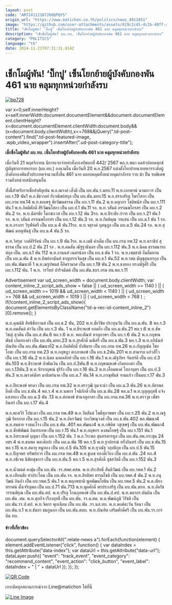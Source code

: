 ```yaml
---
layout: post
code: "ART24112107268QPQY5"
origin_url: "https://www.matichon.co.th/politics/news_4911851"
image: "https://github.com/user-attachments/assets/819c2c45-dc2b-40ff-aa1a-c9d2c3b9aea1"
title: "เช็กโผผู้พัน! ‘บิ๊กปู’ เซ็นโยกย้ายผู้บังคับกองพัน 461 นาย คลุมทุกหน่วยกำลังรบ"
description: "เช็กชื่อโผผู้พัน! ผบ.ทบ. เซ็นโยกย้ายผู้บังคับกองพัน 461 นาย คลุมทุกหน่วยกำลังรบ"
category: "POLITICS"
language: "th"
date: 2024-11-21T07:31:31.814Z
---
```


# เช็กโผผู้พัน! ‘บิ๊กปู’ เซ็นโยกย้ายผู้บังคับกองพัน 461 นาย คลุมทุกหน่วยกำลังรบ

[![](https://www.matichon.co.th/wp-content/uploads/2024/11/bp728.jpg "bp728")](https://www.matichon.co.th/wp-content/uploads/2024/11/bp728.jpg)

var x=0;self.innerHeight?x=self.innerWidth:document.documentElement&&document.documentElement.clientHeight?x=document.documentElement.clientWidth:document.body&&(x=document.body.clientWidth),x<=768&&jQuery(".td-post-content").find(".td-post-featured-image, .wpb\_video\_wrapper").insertAfter(".ud-post-category-title");

**เช็กชื่อโผผู้พัน! ผบ.ทบ. เซ็นโยกย้ายผู้บังคับกองพัน 461 นาย คลุมทุกหน่วยกำลังรบ**

เมื่อวันที่ 21 พฤศจิกายน มีการแจกจ่ายคำสั่งกองทัพบกที่ 442/ 2567 พล.อ.พนา แคล้วปลอดทุกข์ ผู้บัญชาการทหารบก (ผบ.ทบ.) ลงนามใน เมื่อวันที่ 20 พ.ย.2567 แต่งตั้งโยกย้ายนายทหารระดับผู้บังคับกองพันทั่วประเทศจำนวนทั้งสิ้น 461 นาย คลอบคลุมทั้งหน่วยคุมกำลังรบ ราบ ม้า ปืน รบพิเศษ รวมถึงหน่วยสนับสนุนอื่น

ทั้งนี้สำหรับรายชื่อสำคัญเช่น พ.อ.ณรงค์ เส็งมี เป็น ผบ.พัน.ร.มทบ.11 พ.ท.เอกพจน์ นามถาวร เป็น ผบ.ร.19 พัน1 พ.อ.ชัชวาลย์ ยังวณิชย์สกุล เป็น ผบ.พัน.มทบ.15 พ.อ.สรรเสริญ ไพรโสภา เป็น ผบ.กรม ทพ.14 พ.ท.ธเนษฐ ชัยวัฒนธรรม เป็น ผบ.ร.11 พัน.2 พ.ท.คญากร โชติพนัส เป็น ผบ.ร.111 พัน.1 พ.ท.กิตติศักดิ์ สิริวัฒนโสภา เป็น ผบ.ป.1 พัน.11 รอ. พ.ท.วสันต์ อรรณพไกรสร เป็น ผบ.ร.2 พัน.2 รอ. พ.ท.ฉัตรชัย โมกขะเวส เป็น ผบ.ร.12 พัน 3รอ. พ.ท.ธีระชัย กำจร เป็น ผบ.ร.21 พัน.1 รอ. พ.ท.วสันต์ อรรณพไกรสร เป็น ผบ.ร.12 พัน.3 รอ. พ.ท.กิตติคุณ วรแสน เป็น ผบ.ม.1 พัน 1 รอ. พ.ท.อรงกร วิรุฬห์ศรี เป็น ผบ.ม.4 พัน.11รอ. พ.ท.จตุรงค์ บุศนุกูล เป็น ผบ.ม.5 พัน.24 รอ. พ.ท.สุพัฒน์ มอญพันธุ์ เป็น ผบ.ม.4 พัน.5 รอ.

พ.ท.วิศรุต วงศ์ศิริรัตน์ เป็น ผบ.ร.9 พัน.1รอ. พ.อ.เมธี คำเต็ม เป็น ผบ.กรม ทพ.12 พ.ท.นราธิป สุธรรม เป็น ผบ.ป.2 พัน 21 รอ . พ.ท.คมสัน ณัฐฐานันดร เป็น ผบ.ร.112 พัน.3 พ.อ.นิคม ธรรมนารถสกุล เป็น. ผบ.ช.1 พัน 112 พ.ท.อานนท์ เนตรน้อย เป็น ผบ.ช.พัน 1 รอ. พ.ท.เขมชาติ อิ่มลิ้มทาน เป็น ผบ.ม.พัน 4 พ.ท.ทิพย์อานันท์ ชาญบรรเจิดสุข เป็น ผบ.ช.1 พัน.52 พ.ท.รชต มัญชุสุนทรกุล เป็น ผบ.พัน.พัฒนาที่ 1 พ.ท.ณฐปพนธ์ ลี้อิศรามาศ เป็น ผบ.ร.19 พัน.2 พ.ท.ธงทอง ทรงณัฐศิริ เป็น ผบ.ร.112 พัน. 1 พ.ท. วรวิทย์ ปาริจฉัตต์ เป็น ผบ.พัน.ชบร.กรม สน.พล.ร.11

Advertisement var ud\_screen\_width = document.body.clientWidth; var content\_inline\_2\_script\_ads\_show = false || ( ud\_screen\_width >= 1140 ) || ( ud\_screen\_width >= 1019 && ud\_screen\_width < 1140 ) || ( ud\_screen\_width >= 768 && ud\_screen\_width < 1019 ) || ( ud\_screen\_width < 768 ) ; if(!content\_inline\_2\_script\_ads\_show){ document.getElementsByClassName("td-a-rec-id-content\_inline\_2")\[0\].remove(); }

พ.ท.คุณนิธิ สิทธิชัยกานต์ เป็น ผบ.ช.2 พัน, 202 พ.ท.ชัยวิชิต ประทุนวัน เป็น ผบ.ม.พัน. 8 พล.ร.3 พ.ท.คมสันต์ คำวัน เป็น ผบ.ร.3 พัน. 1 พ.ท.ธีระพงษ์ ยอดยิ่ง เป็น ผบ.ม.พัน.21 พล.ร.6 พ.ท.ชัพวิชญ์ สุวศิน เป็น ผบ.ส.พัน.6 พล.ร.6 พ.ท. พละสัณฑ์ หาญอาษา เป็น ผบ.ร.6 พัน.2 พ.อ.กฤษณพันธ์ เกิดทองคำ เป็น ผบ.พัน.มทบ.23 พ.ท.สุรศักดิ์ มณีศรี เป็น ผบ.ช.พัน.3 พล.ร.3 พ.ท.อภินันท์ บัณฑิต เป็น ผบ.พัน.พัฒนาที่2 พ.อ.กิตติศักดิ์ บังพิมาย เป็น ผบ.กรม ทพ.26 พ.อ.กัญญณัต ไชยโอชะ เป็น ผบ.กรม ทพ.23 พ.ท.กฤษฎา ตะเภาพงษ์ เป็น ผบ.ช.2พัน.201 พ.ท.สามารถ แก้วสีไว เป็น ผบ.ร.16 พัน.2 พ.ท.นิมล มงคลลัภย์ เป็น ผบ.ร.16 พัน.1 พ.ท.ณัฐภัทร จันทร์ดี เป็น ผบ.ป.3 พัน.103 พ.ท.ธีระพงษ์ อ่ำพันเงิน เป็น ผบ.ป.3พัน.8 พ.ท.กฤษณพงษ์ เกิดทองคำ เป็น ผบ.ร.13พัน.3 พ.ท.จักรกฤษณ์ ขุริรัง เป็น ผบ.ร.16 พัน.3 พ.ท.เอื้อมพงศ์ โสภาบุตร เป็น ผบ.ป.3 พัน.3 พ.ท.ณรงค์ฉัตร มานิตย์นาค เป็น ผบ.ม.7 พัน.14 พ.ท.ภาณุพันธ์ จานแก้ว เป็นผบ.ร.17 พัน.3

พ.อ.ปิยะพงษ์ พรดา เป็น ผบ.กรม ทพ.32 พ.ท.ศราวุฒิ อุนจะนำ เป็น ผบ.ม.3 พัน.26 พ.ท.อัตรพล ลือดี เป็น ผบ.ช.พัน.4 พล.ร.4 พ.ท.นพกร ใจมิภักดิ์ เป็น ผบ.ม.พัน.28 พล.ม.1 พ.ท.บุญญฤทธิ์ แจ้งแสงทอง เป็น ผบ.ม.3 พัน .13 พ.อ.ต่อพงษ์ ชำนาญอาสา เป็น ผบ.กรม.ทพ.36 พ.ท.ศราวุธ เพ็ชรอินทร์ เป็น ผบ.ร.17 พัน.4

พ.อ.พะศวีร์ โปชะดา เป็น ผบ.กรม ทพ.49 พ.อ.วัตสันต์ โพธิ์สุภาพพร เป็น ผบ.ร.25 พัน.2 พ.ท.ณฐวุฒิ รัตรกาล เป็น ผบ.ร.15 พัน.2 พ.ท.อัครวัฒน์ ว่องวิษณุวงศ์ เป็น ผบ.ช.พัน.402 พล.พัฒนา4 พ.ท.สมชาย ราชมะโรง เป็น ผบ.ช.พัน .401 พล.พัฒนา4 พ.ท.กษิดิศ วสุเชษฐ์ เป็น ผบ.พัน.พัฒนา4 พ.ท.ชัยพิพัฒน์ อินทรเทพ เป็น ผบ.ร.15 พัน.1 พ.ท.กฤษกร คงสมโอษฐ์ เป็น ผบ.ร.151 พัน.1 พ.ท.อิสระพงศ์ บุญมา เป็น ผบ.ร.152 พัน .1 พ.อ.วีระพล สุนทรศารทูล เป็น ผบ.พัน.สพ.กระสุน 24 บชร.4 พ.ท.ธนพล พละศิลปะ เป็น ผบ.ม.พัน 16 พล.ร.5 พ.ท.ฐาปกรณ์ หรั่งอินทร์ เป็น ผบ.ช.พัน.15 พล.ร.15 พ.ท.สดายุ หนูทอง เป็น ผบ.ป.5 พัน.105 พ.ท.ยุวณัฐ วฤทธิกุล เป็น ผบ.ป.5 พัน.15 พ.อ.ปัญจพร ทรัพย์บวร เป็น ผบ.กรม ทพ.48 พ.ท.ชูเดช ทองดีเวียง เป็น ผบ.ส.พัน .24 ทภ.4 พ.ท.อธิเจต นิพิทสุขการ เป็น ผบ.ส.พัน.5 พล.ร.5 พ.ท.สุรศักดิ์ สุขสวัสดิ์ เป็น ผบ.ร.152 พัน.3

พ.ท.น้ำมนต์ คงชุ่ม เป็น ผบ.พัน .รร.สพศ.ศสพ. พ.ท.ประสิทธิ์ สันติวัฒน์ เป็น ผบ.รพศ.1 พัน.2 พ.ท.เทียนชัย ท่าประโคน เป็น ผบ.พัน.จจ. พ.ท.สิทธิพร ธรรมโชติ เป็น ผบ.รพศ.4 พัน.2 พ.ท.อนุวัฒน์ อินอ่ำ เป็น ผบ.รพศ.5 พัน.1 พ.ท.พฤกษชาติ พูลพัฒนโยธิน เป็น ผบ.รพศ.5 พัน.2 พ.ต.เธียงทรรศน์ ตั้งเจริญพล เป็น ผบ.ป.71 พัน.713 พ.ท.พูลศักดิ์ พรประเสริฐ เป็น ผบ.พัน.ขกท. พ.ท.อัครัช วรรณพิรุณ เป็น ผบ.พัน.ศป. พ.ท.ปริญ ไกนกุลพงษ์ เป็น ผบ.พัน.ป.ศป. พ.ท.พลากร ผันผิน เป็น ผบ.พัน .ศม. พ.ท.ศุภกิจ เรืองฤทธิ์ เป็น ผบ.พัน. รร.ม.ศม. พ.ต.พัฒน์ภูมิ วิรัชติ เป็น ผบ.พัน.รร.ป.ศป. พ.ท.จิตกร พุกเนียม เป็น ผบ.พัน .รร.นส.ทบ. พ.ท.พงศ์ตะวัน รัตนา เป็น ผบ.พัน.บ.1 พ.ท.ธันยา ชมภูนอก เป็น ผบ.พัน.ศบบ. พ.ท.บัณฑิต เสริมศักดิ์ศรี เป็น ผบ.พัน.รร.การบิน ทบ.

#### ข่าวที่เกี่ยวข้อง

document.querySelectorAll(".relate-news a").forEach(function(element) { element.addEventListener("click", function() { var dataIndex = this.getAttribute("data-index"); var dataUrl = this.getAttribute("data-url"); dataLayer.push({ "event": "track\_event", "event\_category": "recommend\_content", "event\_action": "click\_button", "event\_label": dataIndex + " | " + dataUrl }); }); });

[![QR Code](https://www.matichon.co.th/wp-content/uploads/2023/07/wob1371z.jpg)](https://lin.ee/ht0nDxX)

เกาะติดทุกสถานการณ์จาก Line@matichon ได้ที่นี่

[![Line Image](https://www.matichon.co.th/wp-content/uploads/2023/07/th.png)](https://lin.ee/ht0nDxX)